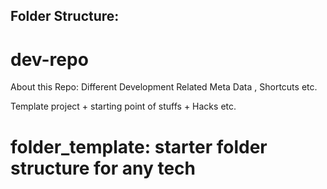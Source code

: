 ##  Folder Structure:

# dev-repo
About this  Repo: Different Development Related Meta Data , Shortcuts etc.

Template project + starting point of stuffs + Hacks etc.

# folder_template: starter folder structure for any tech 
